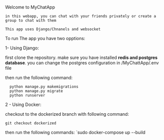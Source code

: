 Welcome to MyChatApp

    in this webapp, you can chat with your friends privately or create a group to chat with them

    This app uses Django/Chnanels and websocket


To run The app you have two opptions:

1- Using Django:

first clone the repository. make sure you have installed **redis and postgres database**.
you can change the postgres configuration in /MyChattApp/.env file

then run the following command:

      python manage.py makemigrations
      python manage.py migrate
      python runserver

2 - Using Docker:

checkout to the  dockerized branch with following command:

`git checkout dockerized`

then run the following commands:
`sudo docker-compose up --build






